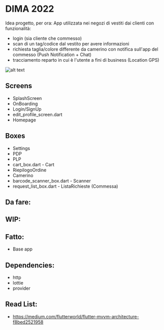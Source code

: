 # DIMA 2022 
Idea progetto, per ora:
App utilizzata nei negozi di vestiti dai clienti con funzionalità: 
- login (sia cliente che commesso)
- scan di un tag/codice dal vestito per avere informazioni
- richiesta taglia/colore differente da camerino con notifica sull'app del commesso (Push Notification + Chat)
- tracciamento reparto in cui è l'utente a fini di business (Location GPS)

![alt text](https://i.imgur.com/JN76OwT.jpeg)

## Screens
- SplashScreen
- OnBoarding
- Login/SignUp
- edit_profile_screen.dart
- Homepage

## Boxes
- Settings
- PDP
- PLP
- cart_box.dart - Cart
- RiepilogoOrdine
- Camerino
- barcode_scanner_box.dart - Scanner
- request_list_box.dart - ListaRichieste (Commessa)

## Da fare:

## WIP:

## Fatto:
- Base app

## Dependencies:
-  http
-  lottie
-  provider

## Read List:
-   https://medium.com/flutterworld/flutter-mvvm-architecture-f8bed2521958
